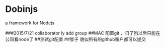 # Dobinjs
a framework for Nodejs

###2015/7/21 collaborator ly add group
##MAC 配置git ，日了狗以后只能在公司看node了
##测试git配置
##胖子 貌似所有的github账户都可以提交